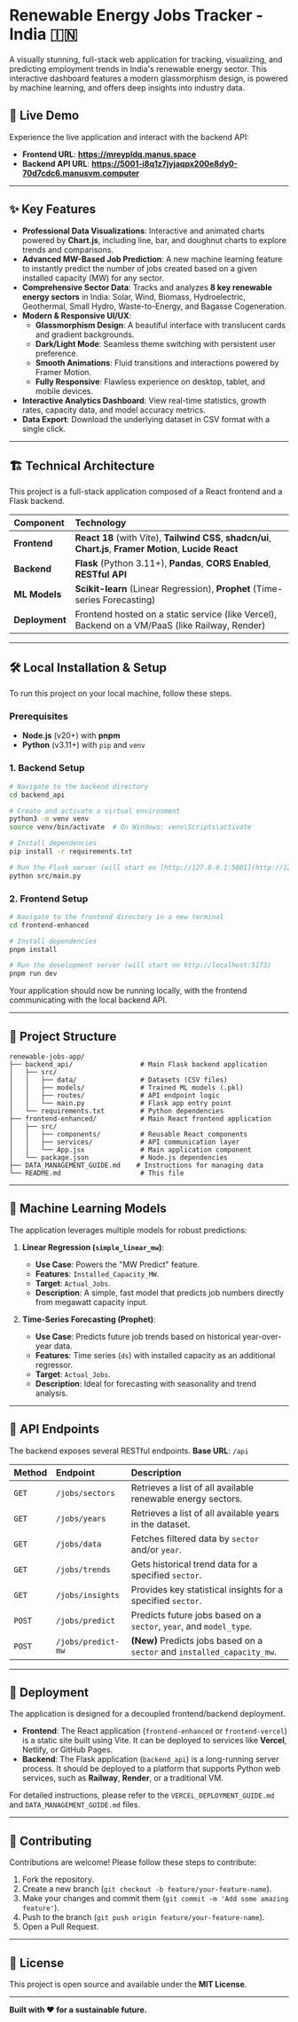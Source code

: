 


# Renewable Energy Jobs Tracker - India 🇮🇳

A visually stunning, full-stack web application for tracking, visualizing, and predicting employment trends in India's renewable energy sector. This interactive dashboard features a modern glassmorphism design, is powered by machine learning, and offers deep insights into industry data.



## 🚀 Live Demo

Experience the live application and interact with the backend API:

-   **Frontend URL**: **https://mreypldq.manus.space**
-   **Backend API URL**: **https://5001-i8q1z7jyjaqpx200e8dy0-70d7cdc6.manusvm.computer**

***

## ✨ Key Features

-   **Professional Data Visualizations**: Interactive and animated charts powered by **Chart.js**, including line, bar, and doughnut charts to explore trends and comparisons.
-   **Advanced MW-Based Job Prediction**: A new machine learning feature to instantly predict the number of jobs created based on a given installed capacity (MW) for any sector.
-   **Comprehensive Sector Data**: Tracks and analyzes **8 key renewable energy sectors** in India: Solar, Wind, Biomass, Hydroelectric, Geothermal, Small Hydro, Waste-to-Energy, and Bagasse Cogeneration.
-   **Modern & Responsive UI/UX**:
    -   **Glassmorphism Design**: A beautiful interface with translucent cards and gradient backgrounds.
    -   **Dark/Light Mode**: Seamless theme switching with persistent user preference.
    -   **Smooth Animations**: Fluid transitions and interactions powered by Framer Motion.
    -   **Fully Responsive**: Flawless experience on desktop, tablet, and mobile devices.
-   **Interactive Analytics Dashboard**: View real-time statistics, growth rates, capacity data, and model accuracy metrics.
-   **Data Export**: Download the underlying dataset in CSV format with a single click.

***

## 🏗️ Technical Architecture

This project is a full-stack application composed of a React frontend and a Flask backend.

| Component      | Technology                                                                                                    |
| :------------- | :------------------------------------------------------------------------------------------------------------ |
| **Frontend** | **React 18** (with Vite), **Tailwind CSS**, **shadcn/ui**, **Chart.js**, **Framer Motion**, **Lucide React** |
| **Backend** | **Flask** (Python 3.11+), **Pandas**, **CORS Enabled**, **RESTful API** |
| **ML Models** | **Scikit-learn** (Linear Regression), **Prophet** (Time-series Forecasting)                                     |
| **Deployment** | Frontend hosted on a static service (like Vercel), Backend on a VM/PaaS (like Railway, Render)                |

***

## 🛠️ Local Installation & Setup

To run this project on your local machine, follow these steps.

### Prerequisites

-   **Node.js** (v20+) with **pnpm**
-   **Python** (v3.11+) with `pip` and `venv`

### 1. Backend Setup

```bash
# Navigate to the backend directory
cd backend_api

# Create and activate a virtual environment
python3 -m venv venv
source venv/bin/activate  # On Windows: venv\Scripts\activate

# Install dependencies
pip install -r requirements.txt

# Run the Flask server (will start on [http://127.0.0.1:5001](http://127.0.0.1:5001))
python src/main.py
````

### 2\. Frontend Setup

```bash
# Navigate to the frontend directory in a new terminal
cd frontend-enhanced

# Install dependencies
pnpm install

# Run the development server (will start on http://localhost:5173)
pnpm run dev
```

Your application should now be running locally, with the frontend communicating with the local backend API.

-----

## 📁 Project Structure

```
renewable-jobs-app/
├── backend_api/                 # Main Flask backend application
│   ├── src/
│   │   ├── data/                # Datasets (CSV files)
│   │   ├── models/              # Trained ML models (.pkl)
│   │   ├── routes/              # API endpoint logic
│   │   └── main.py              # Flask app entry point
│   └── requirements.txt         # Python dependencies
├── frontend-enhanced/           # Main React frontend application
│   ├── src/
│   │   ├── components/          # Reusable React components
│   │   ├── services/            # API communication layer
│   │   └── App.jsx              # Main application component
│   └── package.json             # Node.js dependencies
├── DATA_MANAGEMENT_GUIDE.md    # Instructions for managing data
└── README.md                    # This file
```

-----

## 🤖 Machine Learning Models

The application leverages multiple models for robust predictions:

1.  **Linear Regression (`simple_linear_mw`)**:

      - **Use Case**: Powers the "MW Predict" feature.
      - **Features**: `Installed_Capacity_MW`.
      - **Target**: `Actual_Jobs`.
      - **Description**: A simple, fast model that predicts job numbers directly from megawatt capacity input.

2.  **Time-Series Forecasting (Prophet)**:

      - **Use Case**: Predicts future job trends based on historical year-over-year data.
      - **Features**: Time series (`ds`) with installed capacity as an additional regressor.
      - **Target**: `Actual_Jobs`.
      - **Description**: Ideal for forecasting with seasonality and trend analysis.

-----

## 🔌 API Endpoints

The backend exposes several RESTful endpoints. **Base URL**: `/api`

| Method | Endpoint                    | Description                                                               |
| :----- | :-------------------------- | :------------------------------------------------------------------------ |
| `GET`  | `/jobs/sectors`             | Retrieves a list of all available renewable energy sectors.               |
| `GET`  | `/jobs/years`               | Retrieves a list of all available years in the dataset.                   |
| `GET`  | `/jobs/data`                | Fetches filtered data by `sector` and/or `year`.                          |
| `GET`  | `/jobs/trends`              | Gets historical trend data for a specified `sector`.                      |
| `GET`  | `/jobs/insights`            | Provides key statistical insights for a specified `sector`.               |
| `POST` | `/jobs/predict`             | Predicts future jobs based on a `sector`, `year`, and `model_type`.       |
| `POST` | `/jobs/predict-mw`          | **(New)** Predicts jobs based on a `sector` and `installed_capacity_mw`.  |

-----

## 🚀 Deployment

The application is designed for a decoupled frontend/backend deployment.

  - **Frontend**: The React application (`frontend-enhanced` or `frontend-vercel`) is a static site built using Vite. It can be deployed to services like **Vercel**, Netlify, or GitHub Pages.
  - **Backend**: The Flask application (`backend_api`) is a long-running server process. It should be deployed to a platform that supports Python web services, such as **Railway**, **Render**, or a traditional VM.

For detailed instructions, please refer to the `VERCEL_DEPLOYMENT_GUIDE.md` and `DATA_MANAGEMENT_GUIDE.md` files.

-----

## 🤝 Contributing

Contributions are welcome\! Please follow these steps to contribute:

1.  Fork the repository.
2.  Create a new branch (`git checkout -b feature/your-feature-name`).
3.  Make your changes and commit them (`git commit -m 'Add some amazing feature'`).
4.  Push to the branch (`git push origin feature/your-feature-name`).
5.  Open a Pull Request.

-----

## 📄 License

This project is open source and available under the **MIT License**.

-----

**Built with ❤️ for a sustainable future.**

```
```
